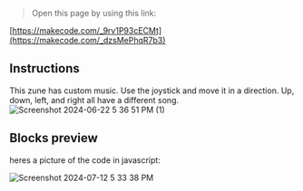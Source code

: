  


> Open this page by using this link:

[https://makecode.com/_9rv1P93cECMt](https://makecode.com/_dzsMePhqR7b3)

## Instructions

This zune has custom music.
Use the joystick and move it in a direction.
Up, down, left, and right all have a different song.
![Screenshot 2024-06-22 5 36 51 PM (1)](https://github.com/isawesom3/custom_ZUNE/assets/173570795/ca34834b-8433-4f09-9b87-f23bffcbec1e)

## Blocks preview

heres a picture of the code in javascript:


![Screenshot 2024-07-12 5 33 38 PM](https://github.com/user-attachments/assets/8e875d09-566f-44bc-a7eb-ee57e94b9dde)

